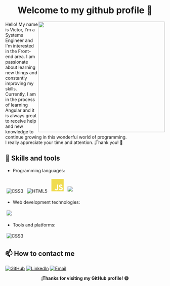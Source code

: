 <h1 align="center"> Welcome to my github profile 👋</h1>
<img align="right" src="https://img.freepik.com/vector-gratis/ilustracion-concepto-sitio-web-estatico_114360-5254.jpg" width="400" height="350" />
Hello! My name is Victor, I'm a Systems Engineer and I'm interested in the Front-end area. I am passionate about learning new things and constantly improving my skills. Currently, I am in the process of learning Angular and it is always great to receive help and new knowledge to continue growing in this wonderful world of programming.
<br>
I really appreciate your time and attention. ¡Thank you! 👋

## 🚀 Skills and tools

- Programming languages: 
<p> 
<img src="https://i.ibb.co/bLF1P6n/css-3.png" alt="CSS3" height="40" style="vertical-align:down; margin:4px">
<img src="https://i.ibb.co/Ch4SDLV/html-1.png" alt="HTML5" height="40" style="vertical-align:down; margin:4px">
<img src="https://raw.githubusercontent.com/devicons/devicon/master/icons/javascript/javascript-plain.svg" alt="JavaScript" height="40" style="vertical-align:down; margin:4px">
<img src="https://upload.wikimedia.org/wikipedia/commons/4/4c/Typescript_logo_2020.svg" height="40" style="vertical-align:down; margin:4px">
</p>

- Web development technologies: 
<img src="https://upload.wikimedia.org/wikipedia/commons/thumb/c/cf/Angular_full_color_logo.svg/1200px-Angular_full_color_logo.svg.png"  height="40" style="vertical-align:down; margin:4px">

- Tools and platforms: 
<img src="https://www.vectorlogo.zone/logos/visualstudio_code/visualstudio_code-ar21.png" alt="CSS3" height="40" style="vertical-align:down; margin:4px">

## 📫 How to contact me

[![GitHub](https://img.shields.io/badge/-GitHub-black?style=flat-square&logo=github)](https://github.com/victordlh29)
[![LinkedIn](https://img.shields.io/badge/-LinkedIn-blue?style=flat-square&logo=linkedin&logoColor=white)](https://www.linkedin.com/in/victor-manuel-de-la-hoz-avila-370686191/)
[![Email](https://img.shields.io/badge/-Email-red?style=flat-square&logo=gmail&logoColor=white)](mailto:victordelahoza@gmail.com)

<p align="center"><strong>¡Thanks for visiting my GitHub profile! 😄</strong></p>   
